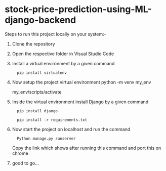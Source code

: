 # stock-price-prediction-using-ML-django-backend

Steps to run this project locally on your system:-

1) Clone the repository

2) Open the respective folder in Visual Studio Code

3) Install a virtual environment by a given command

         pip install virtualenv

4) Now setup the project virtual environment
      python -m venv my_env

      my_env/scripts/activate
         
5) Inside the virtual environment install Django by a given command

         pip install django
         
         pip install -r requirements.txt
6) Now start the project on localhost and run the command

         Python manage.py runserver
   Copy the link which shows after running this command and port this on chrome

7) good to go...
